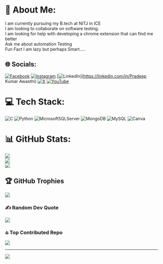 # 💫 About Me:
I am currently pursuing my B.tech at NITJ in ICE<br>I am looking to collaborate on software testing.<br>I am looking for help with developing a chrome extension that can find me better<br>Ask me about automation Testing<br>Fun Fact I am lazy but perhaps Smart.....


## 🌐 Socials:
[![Facebook](https://img.shields.io/badge/Facebook-%231877F2.svg?logo=Facebook&logoColor=white)](https://facebook.com/pawasthi063) [![Instagram](https://img.shields.io/badge/Instagram-%23E4405F.svg?logo=Instagram&logoColor=white)](https://instagram.com/p.awasthi_18) [![LinkedIn](https://img.shields.io/badge/LinkedIn-%230077B5.svg?logo=linkedin&logoColor=white)](https://linkedin.com/in/Pradeep Kumar Awasthi) [![X](https://img.shields.io/badge/X-black.svg?logo=X&logoColor=white)](https://x.com/pawsthi063) [![YouTube](https://img.shields.io/badge/YouTube-%23FF0000.svg?logo=YouTube&logoColor=white)](https://youtube.com/@Cricpradedit) 

# 💻 Tech Stack:
![C](https://img.shields.io/badge/c-%2300599C.svg?style=plastic&logo=c&logoColor=white) ![Python](https://img.shields.io/badge/python-3670A0?style=plastic&logo=python&logoColor=ffdd54) ![MicrosoftSQLServer](https://img.shields.io/badge/Microsoft%20SQL%20Server-CC2927?style=plastic&logo=microsoft%20sql%20server&logoColor=white) ![MongoDB](https://img.shields.io/badge/MongoDB-%234ea94b.svg?style=plastic&logo=mongodb&logoColor=white) ![MySQL](https://img.shields.io/badge/mysql-4479A1.svg?style=plastic&logo=mysql&logoColor=white) ![Canva](https://img.shields.io/badge/Canva-%2300C4CC.svg?style=plastic&logo=Canva&logoColor=white)
# 📊 GitHub Stats:
![](https://github-readme-stats.vercel.app/api?username=Pradeep-gif-hub&theme=one_dark_pro&hide_border=false&include_all_commits=false&count_private=true)<br/>
![](https://github-readme-streak-stats.herokuapp.com/?user=Pradeep-gif-hub&theme=one_dark_pro&hide_border=false)<br/>
![](https://github-readme-stats.vercel.app/api/top-langs/?username=Pradeep-gif-hub&theme=one_dark_pro&hide_border=false&include_all_commits=false&count_private=true&layout=compact)

## 🏆 GitHub Trophies
![](https://github-profile-trophy.vercel.app/?username=Pradeep-gif-hub&theme=radical&no-frame=false&no-bg=true&margin-w=4)

### ✍️ Random Dev Quote
![](https://quotes-github-readme.vercel.app/api?type=horizontal&theme=radical)

### 🔝 Top Contributed Repo
![](https://github-contributor-stats.vercel.app/api?username=Pradeep-gif-hub&limit=5&theme=dark&combine_all_yearly_contributions=true)

---
[![](https://visitcount.itsvg.in/api?id=Pradeep-gif-hub&icon=0&color=0)](https://visitcount.itsvg.in)

<!-- Proudly created with GPRM ( https://gprm.itsvg.in ) -->

